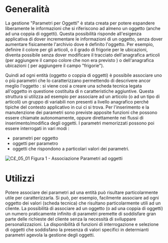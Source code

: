 # Generalità
La gestione "Parametri per Oggetti" è stata creata per potere espandere liberamente le informazioni che si riferiscono ad almeno un oggetto (anche ad una coppia di oggetti).
Questa possibilità risponde all'esigenza applicativa di dover incrementare le informazioni di un oggetto, senza dover aumentare fisicamente l'archivio dove è definito l'oggetto.
Per esempio, definire il colore per gli articoli, o il grado di frigorie per le ubicazioni, diventa possibile senza dover modificare il tracciato dell'anagrafica articoli (per aggiungere il campo colore che non era previsto ) o dell'anagrafica ubicazioni ( per aggiungere il campo "frigorie").

Quindi ad ogni entità (oggetto o coppia di oggetti) è possibile associare uno o più parametri che lo caratterizzano permettendo di descrivere ancor meglio l'oggetto :  si viene così a creare una scheda tecnica legata all'oggetto in questione costituita di n caratteristiche aggiuntive.
Questa struttura si utilizza ad esempio per associare ad un articolo (o ad  un tipo di articoli) un gruppo di variabili non presenti a livello anagrafico perché tipiche del contesto applicativo in cui ci si trova.
Per l'inserimento e la manutenzione dei parametri sono previste apposite funzioni che possono essere chiamate autonomamente, oppure direttamente nei flussi di inserimento/modifica degli oggetti.
I parametri memorizzati possono poi essere interrogati in vari modi : 

- parametri per oggetto
- oggetti per parametro
- oggetti che rispondono a particolari valori dei parametri.


![C£_05_01](https://doc.smeup.com/immagini/C£PARA_INT/CX_05_01.png)
Figura 1 - Associazione Parametri ad oggetti

# Utilizzi
Potere associare dei parametri ad una entità può risultare particolarmente utile per caratterizzarla. Si può, per esempio, facilmente associare ad ogni oggetto dei valori (scheda tecnica) che risultano particolarmente utili ad un cliente.
La possibilità di associare ad un oggetto (o ad una coppia di oggetti) un numero praticamente infinito di parametri premette di soddisfare gran parte delle richieste del cliente senza la necessità di sviluppare personalizzazioni.
La disponibilità di funzioni di interrogazione e selezione di oggetti che soddisfano la presenza di valori specifici in determianti parametri agevola la gestione degli oggetti.

